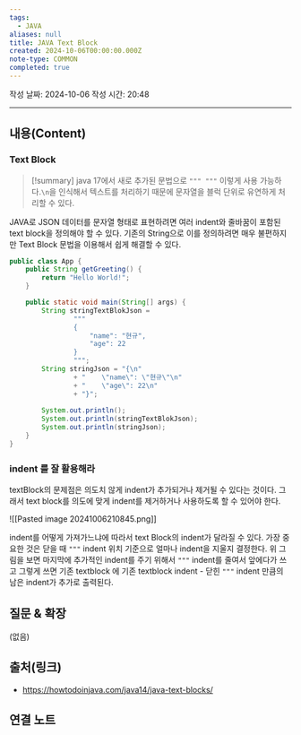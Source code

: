 ```yaml
---
tags:
  - JAVA
aliases: null
title: JAVA Text Block
created: 2024-10-06T00:00:00.000Z
note-type: COMMON
completed: true
---
```

작성 날짜: 2024-10-06
작성 시간: 20:48


----
## 내용(Content)

### Text Block

>[!summary]
>java 17에서 새로 추가된 문법으로 `""" """` 이렇게 사용 가능하다.`\n`을 인식해서 텍스트를 처리하기 때문에 문자열을 블럭 단위로 유연하게 처리할 수 있다.

JAVA로 JSON 데이터를 문자열 형태로 표현하려면 여러 indent와 줄바꿈이 포함된 text block을 정의해야 할 수 있다. 기존의 String으로 이를 정의하려면 매우 불편하지만 Text Block 문법을 이용해서 쉽게 해결할 수 있다.

```java
public class App {
    public String getGreeting() {
        return "Hello World!";
    }

    public static void main(String[] args) {
        String stringTextBlokJson = 
                """
                {
                    "name": "현규",
                    "age": 22
                }
                """;
        String stringJson = "{\n" 
                + "    \"name\": \"현규\"\n"
                + "    \"age\": 22\n"
                + "}";
        
        System.out.println();
        System.out.println(stringTextBlokJson);
        System.out.println(stringJson);
    }
}
```

### indent 를 잘 활용해라

textBlock의 문제점은 의도치 않게 indent가 추가되거나 제거될 수 있다는 것이다. 그래서 text block를 의도에 맞게 indent를 제거하거나 사용하도록 할 수 있어야 한다.

![[Pasted image 20241006210845.png]]


indent를 어떻게 가져가느냐에 따라서 text Block의 indent가 달라질 수 있다. 가장 중요한 것은 닫을 때 `"""` indent 위치 기준으로 얼마나 indent을 지울지 결정한다. 위 그림을 보면 마지막에 추가적인 indent를 주기 위해서 `"""` indent를 줄여서 앞에다가 쓰고 그렇게 쓰면 기존 textblock 에 기존 textblock indent - 닫힌 `"""` indent 만큼의 남은 indent가 추가로 출력된다.


## 질문 & 확장

(없음)

## 출처(링크)

- https://howtodoinjava.com/java14/java-text-blocks/

## 연결 노트










